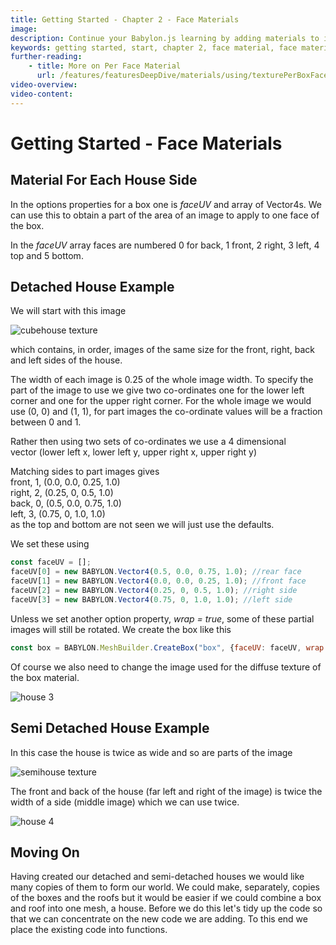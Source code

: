 ```yaml
---
title: Getting Started - Chapter 2 - Face Materials
image: 
description: Continue your Babylon.js learning by adding materials to individual faces of the meshes in your scene.
keywords: getting started, start, chapter 2, face material, face materials
further-reading:
    - title: More on Per Face Material
      url: /features/featuresDeepDive/materials/using/texturePerBoxFace
video-overview:
video-content:
---
```


# Getting Started - Face Materials

## Material For Each House Side

In the options properties for a box one is *faceUV* and array of Vector4s. We can use this to obtain a part of the area of an image to apply to one face of the box.

In the *faceUV* array faces are numbered 0 for back, 1 front, 2 right, 3 left, 4 top and 5 bottom.

## Detached House Example
We will start with this image

![cubehouse texture](/img/getstarted/cubehouse.png)

which contains, in order, images of the same size for the front, right, back and left sides of the house.

The width of each image is 0.25 of the whole image width. To specify the part of the image to use we give two co-ordinates one for the lower left corner and one for the upper right corner. For the whole image we would use (0, 0) and (1, 1), for part images the co-ordinate values will be a fraction between 0 and 1.

Rather then using two sets of co-ordinates we use a 4 dimensional  
vector (lower left x, lower left y, upper right x, upper right y)

Matching sides to part images gives  
front, 1, (0.0, 0.0, 0.25, 1.0)  
right, 2, (0.25, 0, 0.5, 1.0)  
back, 0, (0.5, 0.0, 0.75, 1.0)  
left, 3, (0.75, 0, 1.0, 1.0)  
as the top and bottom are not seen we will just use the defaults.

We set these using
```javascript
const faceUV = [];
faceUV[0] = new BABYLON.Vector4(0.5, 0.0, 0.75, 1.0); //rear face
faceUV[1] = new BABYLON.Vector4(0.0, 0.0, 0.25, 1.0); //front face
faceUV[2] = new BABYLON.Vector4(0.25, 0, 0.5, 1.0); //right side
faceUV[3] = new BABYLON.Vector4(0.75, 0, 1.0, 1.0); //left side
```

Unless we set another option property, *wrap = true*, some of these partial images will still be rotated. We create the box like this
```javascript
const box = BABYLON.MeshBuilder.CreateBox("box", {faceUV: faceUV, wrap: true});
```
Of course we also need to change the image used for the diffuse texture of the box material.

<Playground id="#KBS9I5#72" title="Adding Materials To Individual Object Faces" description="A playground demonstrating how to add materials to individual faces of the objects in your scene." image="/img/playgroundsAndNMEs/gettingStartedFaceMaterials.jpg"/>

![house 3](/img/getstarted/house3.png)

## Semi Detached House Example
In this case the house is twice as wide and so are parts of the image

![semihouse texture](/img/getstarted/semihouse.png)

The front and back of the house (far left and right of the image) is twice the width of a side (middle image) which we can use twice.

<Playground id="#KBS9I5#73" title="Reusing Materials On Individual Object Faces" description="A playground demonstrating how to add reuse materials to apply on individual faces of the objects in your scene." image="/img/playgroundsAndNMEs/gettingStartedFaceMaterialsDoubled.jpg"/>

![house 4](/img/getstarted/house4.png)

## Moving On

Having created our detached and semi-detached houses we would like many copies of them to form our world. We could make, separately, copies of the boxes and the roofs but it would be easier if we could combine a box and roof into one mesh, a house. Before we do this let's tidy up the code so that we can concentrate on the new code we are adding. To this end we place the existing code into functions.

<Playground id="#KBS9I5#74" title="Wrapping House Building Into Functions" description="A playground wrapping mesh-building code into functions for future repeat use." image="/img/playgroundsAndNMEs/gettingStartedFaceMaterials.jpg"/>
